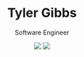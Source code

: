 <h1 align="center">Tyler Gibbs</h1>
<p align="center">Software Engineer<p>

<p align="center">
  <a href="https://tyler.solutions"><img src="https://img.shields.io/badge/website-%23FF5722.svg?style=for-the-badge&logo=google-chrome&logoColor=white" target="_blank"></a>
  <a href="https://www.linkedin.com/in/tyler-gibbs/"><img src="https://img.shields.io/badge/linkedin-%230077B5.svg?style=for-the-badge&logo=linkedin&logoColor=white" target="_blank"></a>
</p>
